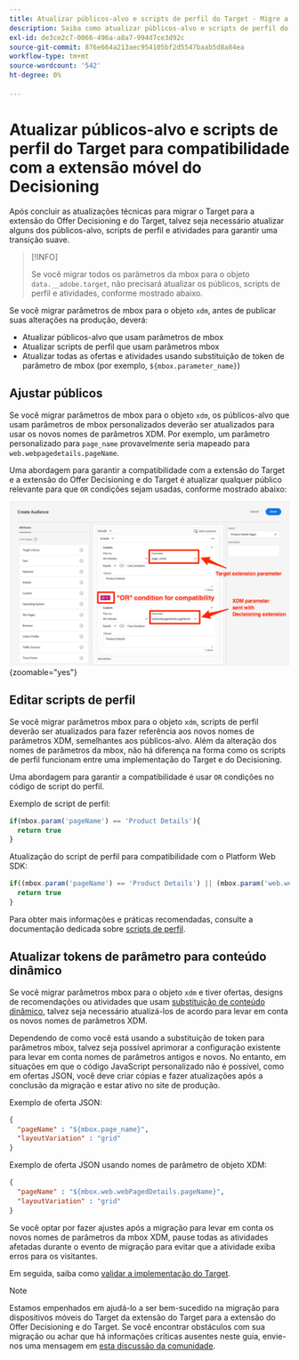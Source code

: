 ```yaml
---
title: Atualizar públicos-alvo e scripts de perfil do Target - Migre a implementação do Adobe Target no aplicativo móvel para a extensão do Offer Decisioning e do Target
description: Saiba como atualizar públicos-alvo e scripts de perfil do Adobe Target para compatibilidade com a extensão do Offer Decisioning e do Target.
exl-id: de3ce2c7-0066-496a-a8a7-994d7ce3d92c
source-git-commit: 876e664a213aec954105bf2d5547baab5d8a84ea
workflow-type: tm+mt
source-wordcount: '542'
ht-degree: 0%

---
```


# Atualizar públicos-alvo e scripts de perfil do Target para compatibilidade com a extensão móvel do Decisioning


Após concluir as atualizações técnicas para migrar o Target para a extensão do Offer Decisioning e do Target, talvez seja necessário atualizar alguns dos públicos-alvo, scripts de perfil e atividades para garantir uma transição suave.

>[!INFO]
>
>Se você migrar todos os parâmetros da mbox para o objeto `data.__adobe.target`, não precisará atualizar os públicos, scripts de perfil e atividades, conforme mostrado abaixo.


Se você migrar parâmetros de mbox para o objeto `xdm`, antes de publicar suas alterações na produção, deverá:

* Atualizar públicos-alvo que usam parâmetros de mbox
* Atualizar scripts de perfil que usam parâmetros mbox
* Atualizar todas as ofertas e atividades usando substituição de token de parâmetro de mbox (por exemplo, `${mbox.parameter_name}`)

## Ajustar públicos

Se você migrar parâmetros de mbox para o objeto `xdm`, os públicos-alvo que usam parâmetros de mbox personalizados deverão ser atualizados para usar os novos nomes de parâmetros XDM. Por exemplo, um parâmetro personalizado para `page_name` provavelmente seria mapeado para `web.webpagedetails.pageName`.

Uma abordagem para garantir a compatibilidade com a extensão do Target e a extensão do Offer Decisioning e do Target é atualizar qualquer público relevante para que `OR` condições sejam usadas, conforme mostrado abaixo:

![Como exibir e atualizar um público-alvo do Target para compatibilidade com a extensão do Offer Decisioning e do Target](assets/target-audience-update.png){zoomable="yes"}

## Editar scripts de perfil

Se você migrar parâmetros mbox para o objeto `xdm`, scripts de perfil deverão ser atualizados para fazer referência aos novos nomes de parâmetros XDM, semelhantes aos públicos-alvo. Além da alteração dos nomes de parâmetros da mbox, não há diferença na forma como os scripts de perfil funcionam entre uma implementação do Target e do Decisioning.

Uma abordagem para garantir a compatibilidade é usar `OR` condições no código de script do perfil.

Exemplo de script de perfil:

```Javascript
if(mbox.param('pageName') == 'Product Details'){
  return true
}
```

Atualização do script de perfil para compatibilidade com o Platform Web SDK:

```Javascript
if((mbox.param('pageName') == 'Product Details') || (mbox.param('web.webPageDetails.pageName') =='Product Details')){
  return true
}
```

Para obter mais informações e práticas recomendadas, consulte a documentação dedicada sobre [scripts de perfil](https://experienceleague.adobe.com/pt-br/docs/target/using/audiences/visitor-profiles/profile-parameters).

## Atualizar tokens de parâmetro para conteúdo dinâmico

Se você migrar parâmetros mbox para o objeto `xdm` e tiver ofertas, designs de recomendações ou atividades que usam [substituição de conteúdo dinâmico](https://experienceleague.adobe.com/pt-br/docs/target/using/experiences/offers/passing-profile-attributes-to-the-html-offer), talvez seja necessário atualizá-los de acordo para levar em conta os novos nomes de parâmetros XDM.

Dependendo de como você está usando a substituição de token para parâmetros mbox, talvez seja possível aprimorar a configuração existente para levar em conta nomes de parâmetros antigos e novos. No entanto, em situações em que o código JavaScript personalizado não é possível, como em ofertas JSON, você deve criar cópias e fazer atualizações após a conclusão da migração e estar ativo no site de produção.

Exemplo de oferta JSON:

```JSON
{
  "pageName" : "${mbox.page_name}",
  "layoutVariation" : "grid"
}
```

Exemplo de oferta JSON usando nomes de parâmetro de objeto XDM:

```JSON
{
  "pageName" : "${mbox.web.webPagedDetails.pageName}",
  "layoutVariation" : "grid"
}
```

Se você optar por fazer ajustes após a migração para levar em conta os novos nomes de parâmetros da mbox XDM, pause todas as atividades afetadas durante o evento de migração para evitar que a atividade exiba erros para os visitantes.


Em seguida, saiba como [validar a implementação do Target](validate.md).

>[!NOTE]
>
>Estamos empenhados em ajudá-lo a ser bem-sucedido na migração para dispositivos móveis do Target da extensão do Target para a extensão do Offer Decisioning e do Target. Se você encontrar obstáculos com sua migração ou achar que há informações críticas ausentes neste guia, envie-nos uma mensagem em [esta discussão da comunidade](https://experienceleaguecommunities.adobe.com/t5/adobe-experience-platform-data/tutorial-discussion-migrate-target-from-at-js-to-web-sdk/m-p/575587?profile.language=pt#M463).
